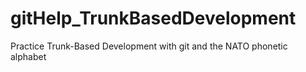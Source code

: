 # gitHelp_TrunkBasedDevelopment
Practice Trunk-Based Development with git and the NATO phonetic alphabet
